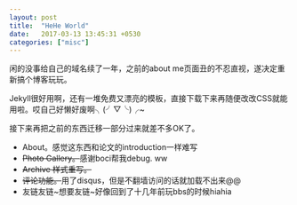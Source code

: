 ```yaml
---
layout: post
title:  "HeHe World"
date:   2017-03-13 13:45:31 +0530
categories: ["misc"]
---
```


闲的没事给自己的域名续了一年，之前的about me页面丑的不忍直视，遂决定重新搞个博客玩玩。

Jekyll很好用啊，还有一堆免费又漂亮的模板，直接下载下来再随便改改CSS就能用啦。哎自己好懒好废啊╮(╯▽╰)╭~

接下来再把之前的东西迁移一部分过来就差不多OK了。

* About。感觉这东西和论文的introduction一样难写
* ~~Photo Gallery。~~感谢boci帮我debug. ww
* ~~Archive 样式重写。~~
* ~~评论功能。~~用了disqus，但是不翻墙访问的话就加载不出来@@
* 友链友链~想要友链~好像回到了十几年前玩bbs的时候hiahia